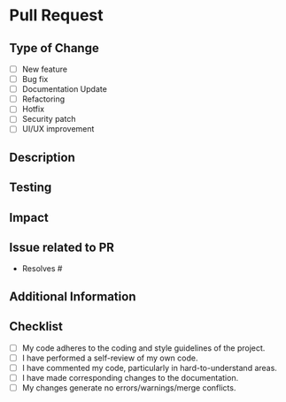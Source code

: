 # Pull Request

<!--
Read Contributing Guidelines before opening a PR.
https://github.com/ChrisTitusTech/linutil/blob/main/.github/CONTRIBUTING.md
-->

## Type of Change
- [ ] New feature
- [ ] Bug fix
- [ ] Documentation Update
- [ ] Refactoring
- [ ] Hotfix
- [ ] Security patch
- [ ] UI/UX improvement

## Description
<!--[Provide a detailed explanation of the changes you have made. Include the reasons behind these changes and any relevant context. Link any related issues.]-->

## Testing
<!--[Detail the testing you have performed to ensure that these changes function as intended. Include information about any added tests.]-->

## Impact
<!--[Discuss the impact of your changes on the project. This might include effects on performance, new dependencies, or changes in behaviour.]-->

## Issue related to PR
<!--[What issue/discussion is related to this PR (if any)]-->
- Resolves #

## Additional Information
<!--[Any additional information that reviewers should be aware of.]-->

## Checklist
- [ ] My code adheres to the coding and style guidelines of the project.
- [ ] I have performed a self-review of my own code.
- [ ] I have commented my code, particularly in hard-to-understand areas.
- [ ] I have made corresponding changes to the documentation.
- [ ] My changes generate no errors/warnings/merge conflicts.
